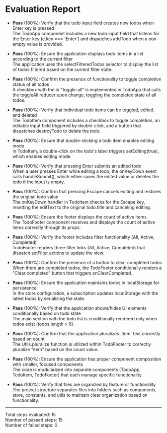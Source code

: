 # Evaluation Report

- **Pass** (100%): Verify that the todo input field creates new todos when Enter key is pressed  
  The TodoApp component includes a new todo input field that listens for the Enter key (e.key === 'Enter') and dispatches addTodo when a non-empty value is provided.

- **Pass** (100%): Ensure the application displays todo items in a list according to the current filter  
  The application uses the selectFilteredTodos selector to display the list of todos filtered based on the current filter state.

- **Pass** (100%): Confirm the presence of functionality to toggle completion status of all todos  
  A checkbox with the id "toggle-all" is implemented in TodoApp that calls the toggleAll reducer upon change, toggling the completed state of all todos.

- **Pass** (100%): Verify that individual todo items can be toggled, edited, and deleted  
  The TodoItem component includes a checkbox to toggle completion, an editable input field triggered by double-click, and a button that dispatches destroyTodo to delete the todo.

- **Pass** (100%): Ensure that double-clicking a todo item enables editing mode  
  In TodoItem, a double-click on the todo's label triggers setEditing(true), which enables editing mode.

- **Pass** (100%): Verify that pressing Enter submits an edited todo  
  When a user presses Enter while editing a todo, the onKeyDown event calls handleSubmit(), which either saves the edited value or deletes the todo if the input is empty.

- **Pass** (100%): Confirm that pressing Escape cancels editing and restores the original todo value  
  The onKeyDown handler in TodoItem checks for the Escape key, resetting the editText to the original todo.title and canceling editing.

- **Pass** (100%): Ensure the footer displays the count of active items  
  The TodoFooter component receives and displays the count of active items correctly through its props.

- **Pass** (100%): Verify the footer includes filter functionality (All, Active, Completed)  
  TodoFooter renders three filter links (All, Active, Completed) that dispatch setFilter actions to update the view.

- **Pass** (100%): Confirm the presence of a button to clear completed todos  
  When there are completed todos, the TodoFooter conditionally renders a "Clear completed" button that triggers onClearCompleted.

- **Pass** (100%): Ensure the application maintains todos in localStorage for persistence  
  In the store configuration, a subscription updates localStorage with the latest todos by serializing the state.

- **Pass** (100%): Verify that the application shows/hides UI elements conditionally based on todo state  
  The main section with the todo list is conditionally rendered only when todos exist (todos.length > 0).

- **Pass** (100%): Confirm that the application pluralizes 'item' text correctly based on count  
  The Utils.pluralize function is utilized within TodoFooter to correctly pluralize "item" based on the count value.

- **Pass** (100%): Ensure the application has proper component composition with smaller, focused components  
  The code is modularized into separate components (TodoApp, TodoItem, TodoFooter) that each manage specific functionality.

- **Pass** (100%): Verify that files are organized by feature or functionality  
  The project structure separates files into folders such as components, store, constants, and utils to maintain clear organization based on functionality.

---

Total steps evaluated: 15  
Number of passed steps: 15  
Number of failed steps: 0
